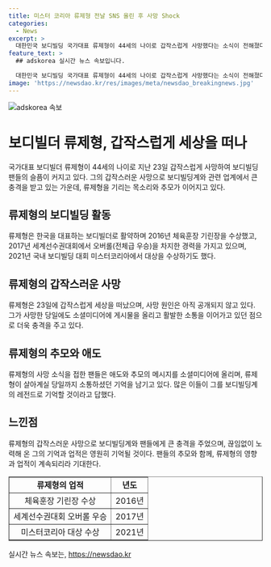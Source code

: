 ```yaml
---
title: 미스터 코리아 류제형 전날 SNS 올린 후 사망 Shock
categories:
  - News
excerpt: >
  대한민국 보디빌딩 국가대표 류제형이 44세의 나이로 갑작스럽게 사망했다는 소식이 전해졌다. 측은 사망 원인을 공개하지 않았으며, 팬들은 그를 추모하며 충격을 토로했다. 류제형은 한국을 대표하는 보디빌더로 활약했으며, 2016년에는 체육훈장 기린장을 수상했고, 2021년에는 국내 대회인 미스터코리아에서 대상을 수상했다. 사망 전날까지도 활발한 활동을 이어가고 있어 더 큰 충격을 안겼다.
feature_text: >
  ## adskorea 실시간 뉴스 속보입니다.

  대한민국 보디빌딩 국가대표 류제형이 44세의 나이로 갑작스럽게 사망했다는 소식이 전해졌다. 측은 사망 원인을 공개하지 않았으며, 팬들은 그를 추모하며 충격을 토로했다. 류제형은 한국을 대표하는 보디빌더로 활약했으며, 2016년에는 체육훈장 기린장을 수상했고, 2021년에는 국내 대회인 미스터코리아에서 대상을 수상했다. 사망 전날까지도 활발한 활동을 이어가고 있어 더 큰 충격을 안겼다.
image: 'https://newsdao.kr/res/images/meta/newsdao_breakingnews.jpg'
---
```


<p><img src="https://newsdao.kr/res/images/meta/newsdao_breakingnews.jpg" alt="adskorea 속보" /></p>

<h1>보디빌더 류제형, 갑작스럽게 세상을 떠나</h1>

<p data-ke-size="size16">국가대표 보디빌더 류제형이 44세의 나이로 지난 23일 갑작스럽게 사망하여 보디빌딩 팬들의 슬픔이 커지고 있다. 그의 갑작스러운 사망으로 보디빌딩계와 관련 업계에서 큰 충격을 받고 있는 가운데, 류제형을 기리는 목소리와 추모가 이어지고 있다.</p>

<h2 data-ke-size="size26">류제형의 보디빌딩 활동</h2>

<p data-ke-size="size16">류제형은 한국을 대표하는 보디빌더로 활약하며 2016년 체육훈장 기린장을 수상했고, 2017년 세계선수권대회에서 오버롤(전체급 우승)을 차지한 경력을 가지고 있으며, 2021년 국내 보디빌딩 대회 미스터코리아에서 대상을 수상하기도 했다.</p>

<h2 data-ke-size="size26">류제형의 갑작스러운 사망</h2>

<p data-ke-size="size16">류제형은 23일에 갑작스럽게 세상을 떠났으며, 사망 원인은 아직 공개되지 않고 있다. 그가 사망한 당일에도 소셜미디어에 게시물을 올리고 활발한 소통을 이어가고 있던 점으로 더욱 충격을 주고 있다.</p>

<h2 data-ke-size="size26">류제형의 추모와 애도</h2>

<p data-ke-size="size16">류제형의 사망 소식을 접한 팬들은 애도와 추모의 메시지를 소셜미디어에 올리며, 류제형이 살아계실 당일까지 소통하셨던 기억을 남기고 있다. 많은 이들이 그를 보디빌딩계의 레전드로 기억할 것이라고 답했다.</p>

<h2 data-ke-size="26">느낀점</h2>

<p data-ke-size="size16">류제형의 갑작스러운 사망으로 보디빌딩계와 팬들에게 큰 충격을 주었으며, 끊임없이 노력해 온 그의 기억과 업적은 영원히 기억될 것이다. 팬들의 추모와 함께, 류제형의 영향과 업적이 계속되리라 기대한다.</p>

<table style="width: 100%;" border="1">
<tbody>
<tr>
<td style="text-align: center; height: 17px;"><b>류제형의 업적</b></td>
<td style="text-align: center; height: 17px;"><b>년도</b></td>
</tr>
<tr>
<td style="text-align: center; height: 17px;">체육훈장 기린장 수상</td>
<td style="text-align: center; height: 17px;">2016년</td>
</tr>
<tr>
<td style="text-align: center; height: 17px;">세계선수권대회 오버롤 우승</td>
<td style="text-align: center; height: 17px;">2017년</td>
</tr>
<tr>
<td style="text-align: center; height: 17px;">미스터코리아 대상 수상</td>
<td style="text-align: center; height: 17px;">2021년</td>
</tr>
</tbody>
</table>
실시간 뉴스 속보는, <a href="https://newsdao.kr" rel="dofollow">https://newsdao.kr</a>


